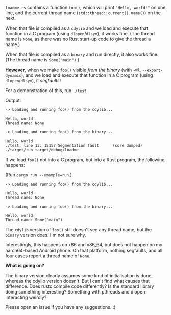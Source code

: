 `loadme.rs` contains a function `foo()`, which will print `"Hello, world!"` on
one line, and the current thread name (`std::thread::current().name()`) on the
next.

When that file is compiled as a `cdylib` and we load and execute that function in a C program (using `dlopen`/`dlsym`), it works fine.
(The thread name is `None`, as there was no Rust start-up code to give the thread a name.)

When that file is compiled as a `binary` and run directly, it also works fine.
(The thread name is `Some("main")`.)

**However**, when we make `foo()` visible *from the binary* (with `-Wl,--export-dynamic`),
and we load and execute that function in a C program (using `dlopen`/`dlsym`),
it *segfaults*!

For a demonstration of this, run `./test`.

Output:

```
-> Loading and running foo() from the cdylib...

Hello, world!
Thread name: None

-> Loading and running foo() from the binary...

Hello, world!
./test: line 13: 15157 Segmentation fault      (core dumped) ./target/run target/debug/loadme
```

If we load `foo()` not into a C program, but into a Rust program, the following happens:

(Run `cargo run --example=run`.)

```
-> Loading and running foo() from the cdylib...

Hello, world!
Thread name: None

-> Loading and running foo() from the binary...

Hello, world!
Thread name: Some("main")
```

The `cdylib` version of `foo()` still doesn't see any thread name, but the `binary` version does.
I'm not sure why.

Interestingly, this happens on x86 and x86_64, but does not happen on my aarch64-based Android phone.
On that platform, nothing segfaults, and all four cases report a thread name of `None`.

**What is going on?**

The binary version clearly assumes some kind of initialisation is done, whereas the cdylib version doesn't.
But I can't find what causes that difference. Does rustc compile code differently?
Is the standard library doing something interesting?
Something with pthreads and dlopen interacting weirdly?

Please open an issue if you have any suggestions. :)
